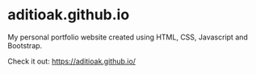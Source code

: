 # aditioak.github.io
 
My personal portfolio website created using HTML, CSS, Javascript and Bootstrap.

Check it out: https://aditioak.github.io/
